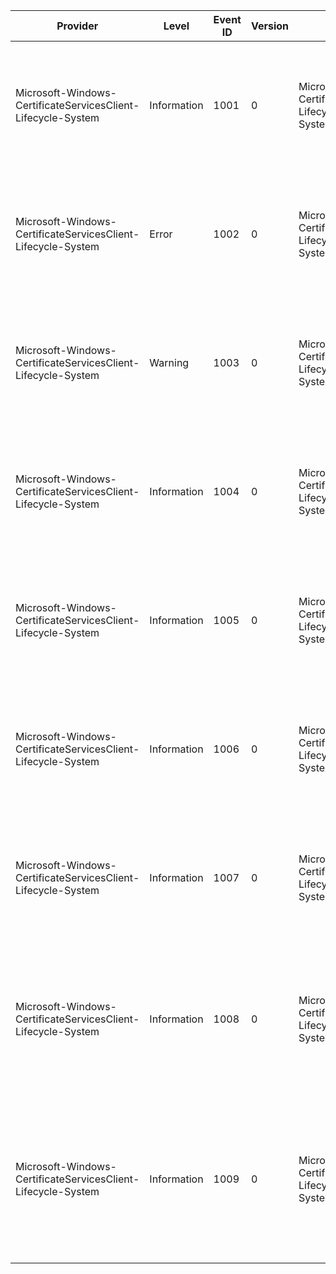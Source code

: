 Provider                                                      |  Level        |  Event ID  |  Version  |  Channel                                                                   |  Task  |  Opcode  |  Keyword  |  Message
--------------------------------------------------------------|---------------|------------|-----------|----------------------------------------------------------------------------|--------|----------|-----------|-------------------------------------------------------------------------------------------------------------------------
Microsoft-Windows-CertificateServicesClient-Lifecycle-System  |  Information  |  1001      |  0        |  Microsoft-Windows-CertificateServicesClient-Lifecycle-System/Operational  |        |          |           |  A certificate has been replaced. Please refer to the 'Details' section for more information.
Microsoft-Windows-CertificateServicesClient-Lifecycle-System  |  Error        |  1002      |  0        |  Microsoft-Windows-CertificateServicesClient-Lifecycle-System/Operational  |        |          |           |  A certificate has expired. Please refer to the 'Details' section for more information.
Microsoft-Windows-CertificateServicesClient-Lifecycle-System  |  Warning      |  1003      |  0        |  Microsoft-Windows-CertificateServicesClient-Lifecycle-System/Operational  |        |          |           |  A certificate is about to expire. Please refer to the 'Details' section for more information.
Microsoft-Windows-CertificateServicesClient-Lifecycle-System  |  Information  |  1004      |  0        |  Microsoft-Windows-CertificateServicesClient-Lifecycle-System/Operational  |        |          |           |  A certificate has been deleted. Please refer to the 'Details' section for more information.
Microsoft-Windows-CertificateServicesClient-Lifecycle-System  |  Information  |  1005      |  0        |  Microsoft-Windows-CertificateServicesClient-Lifecycle-System/Operational  |        |          |           |  A certificate has been archived. Please refer to the 'Details' section for more information.
Microsoft-Windows-CertificateServicesClient-Lifecycle-System  |  Information  |  1006      |  0        |  Microsoft-Windows-CertificateServicesClient-Lifecycle-System/Operational  |        |          |           |  A new certificate has been installed. Please refer to the 'Details' section for more information.
Microsoft-Windows-CertificateServicesClient-Lifecycle-System  |  Information  |  1007      |  0        |  Microsoft-Windows-CertificateServicesClient-Lifecycle-System/Operational  |        |          |           |  A certificate has been exported. Please refer to the 'Details' section for more information.
Microsoft-Windows-CertificateServicesClient-Lifecycle-System  |  Information  |  1008      |  0        |  Microsoft-Windows-CertificateServicesClient-Lifecycle-System/Operational  |        |          |           |  A certificate has been associated with its private key. Please refer to the 'Details' section for more information.
Microsoft-Windows-CertificateServicesClient-Lifecycle-System  |  Information  |  1009      |  0        |  Microsoft-Windows-CertificateServicesClient-Lifecycle-System/Operational  |        |          |           |  A certificate could not be associated with its private key. Please refer to the 'Details' section for more information.